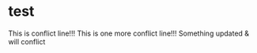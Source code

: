 # test

This is conflict line!!!
This is one more conflict line!!!
Something updated & will conflict